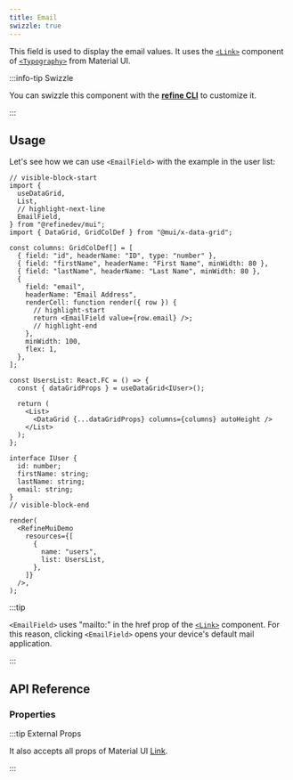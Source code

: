 ```yaml
---
title: Email
swizzle: true
---
```


This field is used to display the email values. It uses the [`<Link>`](https://mui.com/material-ui/react-link/#main-content) component of [`<Typography>`](https://mui.com/material-ui/react-typography/#main-content) from Material UI.

:::info-tip Swizzle

You can swizzle this component with the [**refine CLI**](/docs/packages/list-of-packages/index) to customize it.

:::

## Usage

Let's see how we can use `<EmailField>` with the example in the user list:

```tsx live url=http://localhost:3000/posts previewHeight=340px
// visible-block-start
import {
  useDataGrid,
  List,
  // highlight-next-line
  EmailField,
} from "@refinedev/mui";
import { DataGrid, GridColDef } from "@mui/x-data-grid";

const columns: GridColDef[] = [
  { field: "id", headerName: "ID", type: "number" },
  { field: "firstName", headerName: "First Name", minWidth: 80 },
  { field: "lastName", headerName: "Last Name", minWidth: 80 },
  {
    field: "email",
    headerName: "Email Address",
    renderCell: function render({ row }) {
      // highlight-start
      return <EmailField value={row.email} />;
      // highlight-end
    },
    minWidth: 100,
    flex: 1,
  },
];

const UsersList: React.FC = () => {
  const { dataGridProps } = useDataGrid<IUser>();

  return (
    <List>
      <DataGrid {...dataGridProps} columns={columns} autoHeight />
    </List>
  );
};

interface IUser {
  id: number;
  firstName: string;
  lastName: string;
  email: string;
}
// visible-block-end

render(
  <RefineMuiDemo
    resources={[
      {
        name: "users",
        list: UsersList,
      },
    ]}
  />,
);
```

:::tip

`<EmailField>` uses "mailto:" in the href prop of the [`<Link>`](https://mui.com/material-ui/react-link/#main-content) component. For this reason, clicking `<EmailField>` opens your device's default mail application.

:::

## API Reference

### Properties

<PropsTable module="@refinedev/mui/EmailField"/>

:::tip External Props

It also accepts all props of Material UI [Link](https://mui.com/material-ui/react-link/#main-content).

:::
